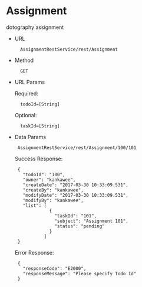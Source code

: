 # Assignment
dotography  assignment


- URL

        AssignmentRestService/rest/Assignment

- Method

        GET
        
- URL Params

  Required:

        todoId=[String]

  Optional:

        taskId=[String]
        
 - Data Params
 
        AssignmentRestService/rest/Assignment/100/101
        
    Success Response:
  
        {
          "todoId": "100",
          "owner": "kankawee",
          "createDate": "2017-03-30 10:33:09.531",
          "createBy": "kankawee",
          "modifyDate": "2017-03-30 10:33:09.531",
          "modifyBy": "kankawee",
          "list": [
                    {
                      "taskId": "101",
                      "subject": "Assignment 101",
                      "status": "pending"
                    }
                  ]
        }
        
      Error Response:
      
        {
          "responseCode": "E2000",
          "responseMessage": "Please specify Todo Id"
        }
